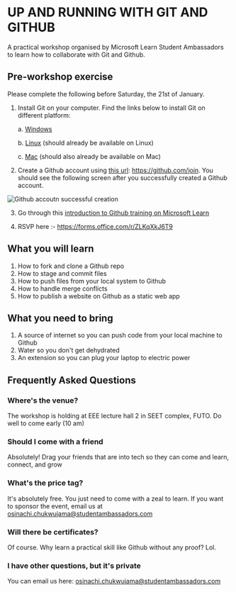 # UP AND RUNNING WITH GIT AND GITHUB

A practical workshop organised by Microsoft Learn Student Ambassadors to learn how to collaborate with Git and Github.

## Pre-workshop exercise

Please complete the following before Saturday, the 21st of January.

1. Install Git on your computer. Find the links below to install Git on different platform:

   a. [Windows](https://git-scm.com/download/win)
   
   b. [Linux](https://git-scm.com/book/en/v2/Getting-Started-Installing-Git) (should already be available on Linux)
   
   c. [Mac](https://git-scm.com/book/en/v2/Getting-Started-Installing-Git) (should also already be available on Mac)

2. Create a Github account using [this url](https://github.com/join): https://github.com/join. You should see the following screen after you successfully created a Github account.

![Github accoutn successful creation](https://user-images.githubusercontent.com/40396070/213217949-24c4e1b8-bf41-441b-983a-6275413042f7.png)

3. Go through this [introduction to Github training on Microsoft Learn](https://learn.microsoft.com/en-gb/training/modules/introduction-to-github)

4. RSVP here :- https://forms.office.com/r/ZLKqXkJ6T9

## What you will learn

1. How to fork and clone a Github repo
2. How to stage and commit files
3. How to push files from your local system to Github
4. How to handle merge conflicts
5. How to publish a website on Github as a static web app

## What you need to bring

1. A source of internet so you can push code from your local machine to Github
2. Water so you don't get dehydrated
3. An extension so you can plug your laptop to electric power

## Frequently Asked Questions

### Where's the venue?

The workshop is holding at EEE lecture hall 2 in SEET complex, FUTO. Do well to come early (10 am)

### Should I come with a friend

Absolutely! Drag your friends that are into tech so they can come and learn, connect, and grow

### What's the price tag?

It's absolutely free. You just need to come with a zeal to learn. If you want to sponsor the event, email us at osinachi.chukwujama@studentambassadors.com

### Will there be certificates?

Of course. Why learn a practical skill like Github without any proof? Lol. 

### I have other questions, but it's private
You can email us here: osinachi.chukwujama@studentambassadors.com

